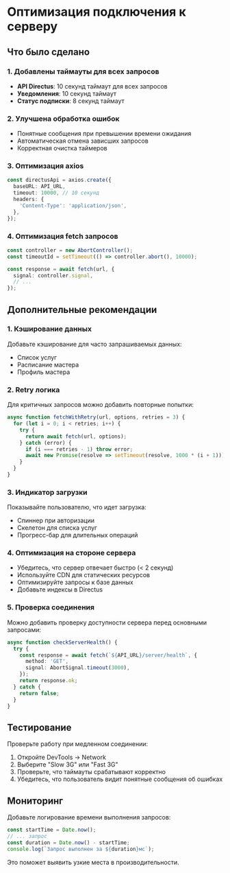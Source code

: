 # Оптимизация подключения к серверу

## Что было сделано

### 1. Добавлены таймауты для всех запросов
- **API Directus**: 10 секунд таймаут для всех запросов
- **Уведомления**: 10 секунд таймаут
- **Статус подписки**: 8 секунд таймаут

### 2. Улучшена обработка ошибок
- Понятные сообщения при превышении времени ожидания
- Автоматическая отмена зависших запросов
- Корректная очистка таймеров

### 3. Оптимизация axios
```typescript
const directusApi = axios.create({
  baseURL: API_URL,
  timeout: 10000, // 10 секунд
  headers: {
    'Content-Type': 'application/json',
  },
});
```

### 4. Оптимизация fetch запросов
```typescript
const controller = new AbortController();
const timeoutId = setTimeout(() => controller.abort(), 10000);

const response = await fetch(url, {
  signal: controller.signal,
  // ...
});
```

## Дополнительные рекомендации

### 1. Кэширование данных
Добавьте кэширование для часто запрашиваемых данных:
- Список услуг
- Расписание мастера
- Профиль мастера

### 2. Retry логика
Для критичных запросов можно добавить повторные попытки:
```typescript
async function fetchWithRetry(url, options, retries = 3) {
  for (let i = 0; i < retries; i++) {
    try {
      return await fetch(url, options);
    } catch (error) {
      if (i === retries - 1) throw error;
      await new Promise(resolve => setTimeout(resolve, 1000 * (i + 1)));
    }
  }
}
```

### 3. Индикатор загрузки
Показывайте пользователю, что идет загрузка:
- Спиннер при авторизации
- Скелетон для списка услуг
- Прогресс-бар для длительных операций

### 4. Оптимизация на стороне сервера
- Убедитесь, что сервер отвечает быстро (< 2 секунд)
- Используйте CDN для статических ресурсов
- Оптимизируйте запросы к базе данных
- Добавьте индексы в Directus

### 5. Проверка соединения
Можно добавить проверку доступности сервера перед основными запросами:
```typescript
async function checkServerHealth() {
  try {
    const response = await fetch(`${API_URL}/server/health`, {
      method: 'GET',
      signal: AbortSignal.timeout(3000),
    });
    return response.ok;
  } catch {
    return false;
  }
}
```

## Тестирование

Проверьте работу при медленном соединении:
1. Откройте DevTools → Network
2. Выберите "Slow 3G" или "Fast 3G"
3. Проверьте, что таймауты срабатывают корректно
4. Убедитесь, что пользователь видит понятные сообщения об ошибках

## Мониторинг

Добавьте логирование времени выполнения запросов:
```typescript
const startTime = Date.now();
// ... запрос
const duration = Date.now() - startTime;
console.log(`Запрос выполнен за ${duration}мс`);
```

Это поможет выявить узкие места в производительности.
